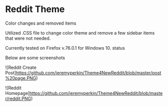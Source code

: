# Reddit Theme
Color changes and removed items

Utilized .CSS file to change color theme and remove a few sidebar items that were not needed.

Currently tested on Firefox v.76.0.1 for Windows 10.   status <working>
  
Below are some screenshots

![Reddit Create Post]https://github.com/jeremyperkin/Theme4NewReddit/blob/master/post%20page.PNG)

![Reddit Homepage]https://github.com/jeremyperkin/Theme4NewReddit/blob/master/reddit.PNG)
